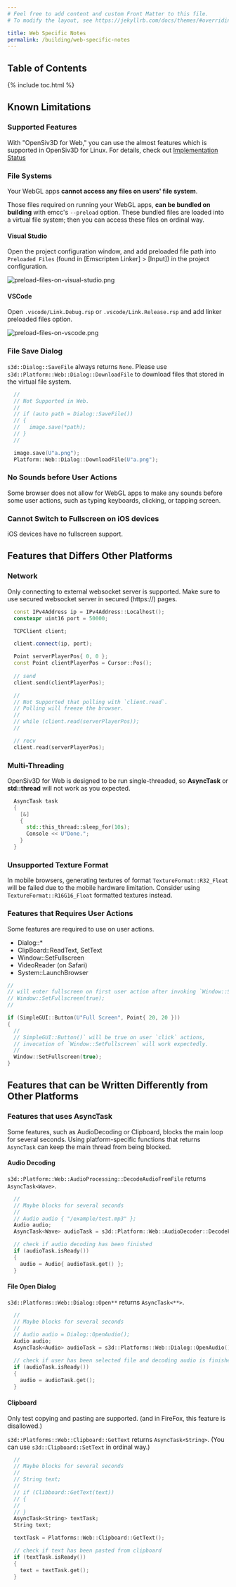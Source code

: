 ```yaml
---
# Feel free to add content and custom Front Matter to this file.
# To modify the layout, see https://jekyllrb.com/docs/themes/#overriding-theme-defaults

title: Web Specific Notes
permalink: /building/web-specific-notes
---
```


## Table of Contents

{% include toc.html %}

## Known Limitations

### Supported Features

With "OpenSiv3D for Web," you can use the almost features which is supported in OpenSiv3D for Linux.
For details, check out [Implementation Status](/status)

### File Systems

Your WebGL apps **cannot access any files on users' file system**.

Those files required on running your WebGL apps, **can be bundled on building** with emcc's `--preload` option.
These bundled files are loaded into a virtual file system; then you can access these files on ordinal way.

#### Visual Studio

Open the project configuration window, and add preloaded file path into `Preloaded Files` (found in [Emscripten Linker] > [Input]) in the project configuration.

![preload-files-on-visual-studio.png](/assets/img/building/web-specific-notes/preload-files-on-visual-studio.png)

#### VSCode

Open `.vscode/Link.Debug.rsp` or `.vscode/Link.Release.rsp` and add linker preloaded files option.

![preload-files-on-vscode.png](/assets/img/building/web-specific-notes/preload-files-on-vscode.png)

### File Save Dialog

`s3d::Dialog::SaveFile` always returns `None`.
Please use `s3d::Platform::Web::Dialog::DownloadFile` to download files that stored in the virtual file system.

```cpp
  //
  // Not Supported in Web. 
  //
  // if (auto path = Dialog::SaveFile())
  // {
  //   image.save(*path);
  // }
  //

  image.save(U"a.png");
  Platform::Web::Dialog::DownloadFile(U"a.png");
```

### No Sounds before User Actions

Some browser does not allow for WebGL apps to make any sounds before some user actions, such as typing keyboards, clicking, or tapping screen.

### Cannot Switch to Fullscreen on iOS devices

iOS devices have no fullscreen support.

## Features that Differs Other Platforms

### Network

Only connecting to external websocket server is supported.
Make sure to use secured websocket server in secured (https://) pages.

<!-- TODO: asyncify allows busy loop -->

```cpp
  const IPv4Address ip = IPv4Address::Localhost();
  constexpr uint16 port = 50000;

  TCPClient client;

  client.connect(ip, port);

  Point serverPlayerPos{ 0, 0 };
  const Point clientPlayerPos = Cursor::Pos();
  
  // send
  client.send(clientPlayerPos);

  //
  // Not Supported that polling with `client.read`.
  // Polling will freeze the browser. 
  //
  // while (client.read(serverPlayerPos));
  //

  // recv
  client.read(serverPlayerPos);
```

### Multi-Threading

OpenSiv3D for Web is designed to be run single-threaded,
so **AsyncTask** or **std::thread** will not work as you expected.

```cpp
  AsyncTask task
  {
    [&]
    {
      std::this_thread::sleep_for(10s);
      Console << U"Done.";
    }
  }
```

### Unsupported Texture Format

In mobile browsers, generating textures of format `TextureFormat::R32_Float` will be failed due to the mobile hardware limitation.
Consider using `TextureFormat::R16G16_Float` formatted textures instead.

### Features that Requires User Actions

Some features are required to use on user actions.

* Dialog::\*
* ClipBoard::ReadText, SetText
* Window::SetFullscreen
* VideoReader (on Safari)
* System::LaunchBrowser

```cpp
//
// will enter fullscreen on first user action after invoking `Window::SetFullscreen`
// Window::SetFullscreen(true);
//

if (SimpleGUI::Button(U"Full Screen", Point{ 20, 20 }))
{
  //
  // SimpleGUI::Button()` will be true on user `click` actions,
  // invocation of `Window::SetFullscreen` will work expectedly.
  //
  Window::SetFullscreen(true);
}
```

## Features that can be Written Differently from Other Platforms

### Features that uses AsyncTask

Some features, such as AudioDecoding or Clipboard, blocks the main loop for several seconds.
Using platform-specific functions that returns `AsyncTask` can keep the main thread from being blocked.

#### Audio Decoding

`s3d::Platform::Web::AudioProcessing::DecodeAudioFromFile` returns `AsyncTask<Wave>`.

<!-- TODO: hungs with asyncify -->

```cpp
  // 
  // Maybe blocks for several seconds
  //
  // Audio audio { "/example/test.mp3" };
  Audio audio;
  AsyncTask<Wave> audioTask = s3d::Platform::Web::AudioDecoder::DecodeFromFile(U"/example/test.mp3");

  // check if audio decoding has been finished
  if (audioTask.isReady())
  {
    audio = Audio{ audioTask.get() };
  }
```

#### File Open Dialog

`s3d::Platforms::Web::Dialog::Open**` returns `AsyncTask<**>`.

```cpp
  // 
  // Maybe blocks for several seconds
  //
  // Audio audio = Dialog::OpenAudio();
  Audio audio;
  AsyncTask<Audio> audioTask = s3d::Platforms::Web::Dialog::OpenAudio();

  // check if user has been selected file and decoding audio is finished
  if (audioTask.isReady())
  {
    audio = audioTask.get();
  }
```

#### Clipboard

Only test copying and pasting are supported.
(and in FireFox, this feature is disallowed.)

`s3d::Platforms::Web::Clipboard::GetText` returns `AsyncTask<String>`.
(You can use `s3d::Clipboard::SetText` in ordinal way.)

```cpp
  // 
  // Maybe blocks for several seconds
  //
  // String text;
  // 
  // if (Clibboard::GetText(text))
  // {
  //
  // }
  AsyncTask<String> textTask;
  String text;

  textTask = Platforms::Web::Clipboard::GetText();

  // check if text has been pasted from clipboard
  if (textTask.isReady())
  {
    text = textTask.get();
  }
```
